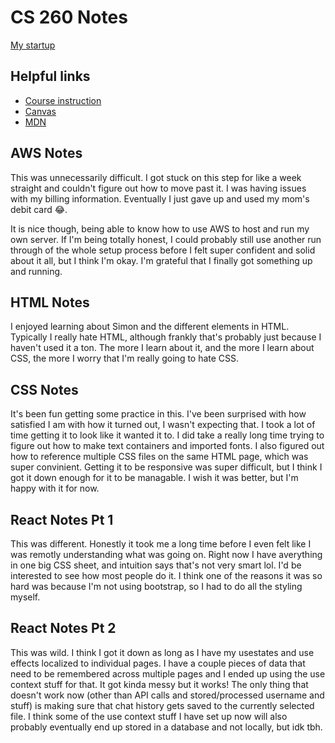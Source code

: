# CS 260 Notes

[My startup](https://simon.cs260.click)

## Helpful links

- [Course instruction](https://github.com/webprogramming260)
- [Canvas](https://byu.instructure.com)
- [MDN](https://developer.mozilla.org)

## AWS Notes

This was unnecessarily difficult. I got stuck on this step for like a week straight and couldn't figure out how to move past it. I was having issues with my billing information. Eventually I just gave up and used my mom's debit card 😂.

It is nice though, being able to know how to use AWS to host and run my own server. If I'm being totally honest, I could probably still use another run through of the whole setup process before I felt super confident and solid about it all, but I think I'm okay. I'm grateful that I finally got something up and running.

## HTML Notes

I enjoyed learning about Simon and the different elements in HTML. Typically I really hate HTML, although frankly that's probably just because I haven't used it a ton. The more I learn about it, and the more I learn about CSS, the more I worry that I'm really going to hate CSS.

## CSS Notes

It's been fun getting some practice in this. I've been surprised with how satisfied I am with how it turned out, I wasn't expecting that. I took a lot of time getting it to look like it wanted it to. I did take a really long time trying to figure out how to make text containers and imported fonts. I also figured out how to reference multiple CSS files on the same HTML page, which was super convinient. Getting it to be responsive was super difficult, but I think I got it down enough for it to be managable. I wish it was better, but I'm happy with it for now.

## React Notes Pt 1

This was different. Honestly it took me a long time before I even felt like I was remotly understanding what was going on. Right now I have averything in one big CSS sheet, and intuition says that's not very smart lol. I'd be interested to see how most people do it. I think one of the reasons it was so hard was because I'm not using bootstrap, so I had to do all the styling myself.

## React Notes Pt 2

This was wild. I think I got it down as long as I have my usestates and use effects localized to individual pages. I have a couple pieces of data that need to be remembered across multiple pages and I ended up using the use context stuff for that. It got kinda messy but it works! The only thing that doesn't work now (other than API calls and stored/processed username and stuff) is making sure that chat history gets saved to the currently selected file. I think some of the use context stuff I have set up now will also probably eventually end up stored in a database and not locally, but idk tbh.
